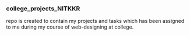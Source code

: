 ### college_projects_NITKKR
repo is created to contain my projects and tasks which has been assigned to me during my course of web-designing at college.

